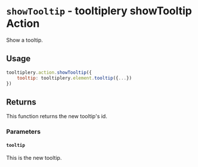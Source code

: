 # `showTooltip` - tooltiplery showTooltip Action

Show a tooltip.

## Usage

```javascript
tooltiplery.action.showTooltip({
    tooltip: tooltiplery.element.tooltip({...})
})
```

## Returns

This function returns the new tooltip's id.

### Parameters

#### `tooltip`

This is the new tooltip.
